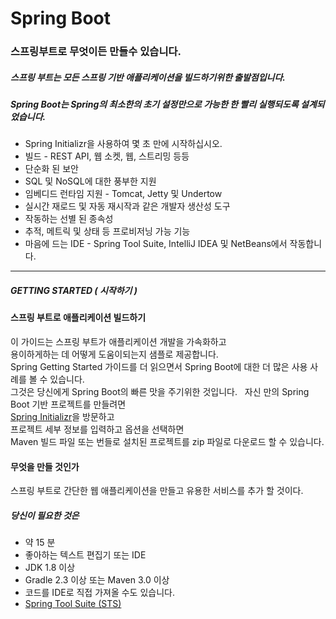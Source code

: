 # Spring Boot

### 스프링부트로 무엇이든 만들수 있습니다.

##### 스프링 부트는 모든 스프링 기반 애플리케이션을 빌드하기위한 출발점입니다.
##### Spring Boot는 Spring의 최소한의 초기 설정만으로 가능한 한 빨리 실행되도록 설계되었습니다.

- Spring Initializr을 사용하여 몇 초 만에 시작하십시오.
- 빌드 - REST API, 웹 소켓, 웹, 스트리밍 등등
- 단순화 된 보안
- SQL 및 NoSQL에 대한 풍부한 지원
- 임베디드 런타임 지원 - Tomcat, Jetty 및 Undertow
- 실시간 재로드 및 자동 재시작과 같은 개발자 생산성 도구
- 작동하는 선별 된 종속성
- 추적, 메트릭 및 상태 등 프로비저닝 가능 기능
- 마음에 드는 IDE - Spring Tool Suite, IntelliJ IDEA 및 NetBeans에서 작동합니다.

---
##### GETTING STARTED ( 시작하기 )

#### 스프링 부트로 애플리케이션 빌드하기
이 가이드는 스프링 부트가 애플리케이션 개발을 가속화하고   
용이하게하는 데 어떻게 도움이되는지 샘플로 제공합니다.  
Spring Getting Started 가이드를 더 읽으면서 Spring Boot에 대한 더 많은 사용 사례를 볼 수 있습니다.  
그것은 당신에게 Spring Boot의 빠른 맛을 주기위한 것입니다.  
자신 만의 Spring Boot 기반 프로젝트를 만들려면  
[Spring Initializr](https://start.spring.io/)을 방문하고  
프로젝트 세부 정보를 입력하고 옵션을 선택하면  
Maven 빌드 파일 또는 번들로 설치된 프로젝트를 zip 파일로 다운로드 할 수 있습니다.  

#### 무엇을 만들 것인가
스프링 부트로 간단한 웹 애플리케이션을 만들고 유용한 서비스를 추가 할 것이다.

##### 당신이 필요한 것은
- 약 15 분  
- 좋아하는 텍스트 편집기 또는 IDE  
- JDK 1.8 이상
- Gradle 2.3 이상 또는 Maven 3.0 이상
- 코드를 IDE로 직접 가져올 수도 있습니다.
 - [Spring Tool Suite (STS)](https://spring.io/guides/gs/sts/)




